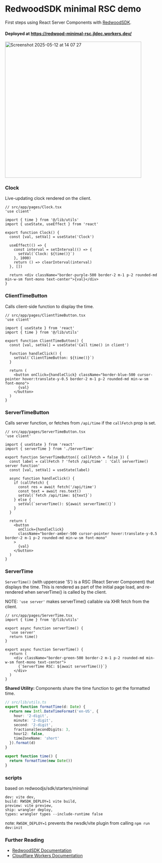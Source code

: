 # RedwoodSDK minimal RSC demo
First steps using React Server Components with [RedwoodSDK](https://rwsdk.com/).

#### Deployed at https://redwood-minimal-rsc.jldec.workers.dev/

[<img width="449" alt="Screenshot 2025-05-12 at 14 07 27" src="https://github.com/user-attachments/assets/aa9aba9f-1fc7-49e7-a23c-8c55afbad65c" />](https://redwood-minimal-rsc.jldec.workers.dev/)

### Clock
Live-updating clock rendered on the client.
```tsx
// src/app/pages/Clock.tsx
'use client'

import { time } from '@/lib/utils'
import { useState, useEffect } from 'react'

export function Clock() {
  const [val, setVal] = useState('Clock')

  useEffect(() => {
    const interval = setInterval(() => {
      setVal(`Clock: ${time()}`)
    }, 1000)
    return () => clearInterval(interval)
  }, [])

  return <div className="border-purple-500 border-2 m-1 p-2 rounded-md min-w-sm font-mono text-center">{val}</div>
}
```

### ClientTimeButton
Calls client-side function to display the time.
```tsx
// src/app/pages/ClientTimeButton.tsx
'use client'

import { useState } from 'react'
import { time } from '@/lib/utils'

export function ClientTimeButton() {
  const [val, setVal] = useState('Call time() in client')

  function handleClick() {
    setVal(`ClientTimeButton: ${time()}`)
  }

  return (
    <button onClick={handleClick} className="border-blue-500 cursor-pointer hover:translate-y-0.5 border-2 m-1 p-2 rounded-md min-w-sm font-mono">
      {val}
    </button>
  )
}
```

### ServerTimeButton
Calls server function, or fetches from `/api/time` if the `callFetch` prop is set.
```tsx
// src/app/pages/ServerTimeButton.tsx
'use client'

import { useState } from 'react'
import { serverTime } from './ServerTime'

export function ServerTimeButton({ callFetch = false }) {
  const label = callFetch ? 'fetch /api/time' : 'Call serverTime() server function'
  const [val, setVal] = useState(label)

  async function handleClick() {
    if (callFetch) {
      const res = await fetch('/api/time')
      const text = await res.text()
      setVal(`fetch /api/time: ${text}`)
    } else {
      setVal(`serverTime(): ${await serverTime()}`)
    }
  }

  return (
    <button
      onClick={handleClick}
      className="border-amber-500 cursor-pointer hover:translate-y-0.5 border-2 m-1 p-2 rounded-md min-w-sm font-mono"
    >
      {val}
    </button>
  )
}
```

### ServerTime
`ServerTime()` (with uppercase 'S') is a RSC (React Server Component) that displays the time. This is rendered as part of the initial page load, and re-rendered when serverTime() is called by the client.

NOTE: `'use server'` makes serverTime() callable via XHR fetch from the client.

```tsx
// src/app/pages/ServerTime.tsx
import { time } from '@/lib/utils'

export async function serverTime() {
  'use server'
  return time()
}

export async function ServerTime() {
  return (
    <div className="border-green-500 border-2 m-1 p-2 rounded-md min-w-sm font-mono text-center">
      {`ServerTime RSC: ${await serverTime()}`}
    </div>
  )
}
```

**Shared Utility:**
Components share the time function to get the formatted time.
```ts
// src/lib/utils.ts
export function formatTime(d: Date) {
  return new Intl.DateTimeFormat('en-US', {
    hour: '2-digit',
    minute: '2-digit',
    second: '2-digit',
    fractionalSecondDigits: 3,
    hour12: false,
    timeZoneName: 'short'
  }).format(d)
}

export function time() {
  return formatTime(new Date())
}
```

### scripts
based on redwoodjs/sdk/starters/minimal
```
dev: vite dev,
build: RWSDK_DEPLOY=1 vite build,
preview: vite preview,
ship: wrangler deploy,
types: wrangler types --include-runtime false
```
note: `RWSDK_DEPLOY=1` prevents the rwsdk/vite plugin from calling `npm run dev:init`

### Further Reading
- [RedwoodSDK Documentation](https://docs.rwsdk.com/)
- [Cloudflare Workers Documentation](https://developers.cloudflare.com/workers)
